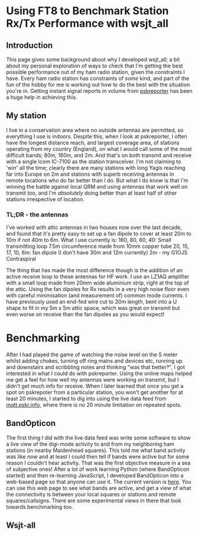 # Using FT8 to Benchmark Station Rx/Tx Performance with wsjt_all
## Introduction
This page gives some background about why I developed wsjt_all; a bit about my personal exploration of ways to check that I'm getting the best possible performance out of my ham radio station, given the constraints I have. Every ham radio station
has constraints of *some* kind, and part of the fun of the hobby for me is working out how to do the best with the situation you're in. Getting instant signal reports in volume from [pskreporter](https://pskreporter.info/) has been a huge help in achieving this.

## My station
I live in a conservation area where no outside antennas are permitted, so everything I use is indoors. Despite this, when I look at pskreporter, I often have the longest
distance reach, and largest coverage area, of stations operating from my country (England), on what I would call some of the most difficult bands; 80m, 160m, and 2m. And that's on
both transmit and receive with a single Icom IC-7100 as the station transceiver. I'm not claiming
to 'win' all the time; clearly there are many stations with long Yagis reaching far into Europe on 2m and stations with superb receiving antennas in remote locations who do far 
better than I do. But what I do know is that I'm winning the battle against local QRM and using antennas that work well on transmit too, and I'm *absolutely* doing better than at least half
of other stations irrespective of location.

### TL;DR - the antennas
I've worked with attic antennas in two houses now over the last decade, and found that it's pretty easy to set up a fan dipole to cover at least 20m to 10m if not 40m to 6m. What I use 
currently is:
160, 80, 60, 40: Small transmitting loop 7.5m circumference made from 10mm copper tube
20, 15, 17, 10, 6m: fan dipole (I don't have 30m and 12m currently)
2m - my G1OJS Contraspiral

The thing that has made the most difference though is the addition of an active receive loop to these antennas for HF work. I use an LZ1AQ amplifier with a small loop made from 20mm wide 
aluminium strip, right at the top of the attic. Using the fan dipoles for Rx results in a very high noise floor even with careful minimisation (and measurement of) common mode currents. 
I have previously used an end-fed wire cut to 20m length, bent into a U shape to fit in my 5m x 5m attic space, which was great on transmit but even worse on receive than the fan dipoles as 
you would expect!

# Benchmarking
After I had played the game of watching the noise level on the S meter whilst adding chokes, turning off ring mains and devices etc, running up and downstairs and scribbling notes and thinking
"was that better?", I got interested in what I could do with pskreporter. Using the online maps helped me get a feel for how well my antennas were working on transmit, but I didn't get much info
for receive. When I later learned that once you get a spot on pskrepoter from a particular station, you won't get another for at least 20 minutes, I started to dig into using the live data feed from [mqtt.pskr.info](http://mqtt.pskreporter.info/), where there is no 20 minute limitation on repeated spots.

## BandOpticon
The first thing I did with the live data feed was write some software to show a live view of the digi-mode activity to and from my neighboring ham stations (in nearby Maidenhead squares). This told me what band activity was like *now* and at least I could then tell if bands were active but for some reason I couldn't hear activity. That was the first objective measure in a sea of subjective ones!
After a lot of work learning Python (where BandOpticon started) and then re-learning JavaScript, I developed BandOpticon into a web-based page so that anyone can use it. The current version is
[here](https://g1ojs.github.io/BandOpticon/BandOpticon). You can use this web page to see what bands are active, and get a view of what the connectivity is between your local squares or stations and remote squares/callsigns. There are some experimental views in there that look towards benchmarking too.

## Wsjt-all

